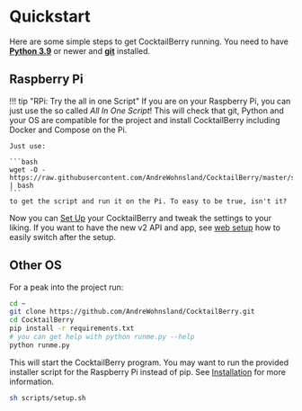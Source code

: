 # Quickstart

Here are some simple steps to get CocktailBerry running.
You need to have [**Python 3.9**](https://www.python.org/downloads/) or newer and [**git**](https://git-scm.com/downloads) installed.

## Raspberry Pi

!!! tip "RPi: Try the all in one Script"
    If you are on your Raspberry Pi, you can just use the so called *All In One Script*!
    This will check that git, Python and your OS are compatible for the project and install CocktailBerry including Docker and Compose on the Pi.
    
    Just use:

    ```bash
    wget -O - https://raw.githubusercontent.com/AndreWohnsland/CocktailBerry/master/scripts/all_in_one.sh | bash
    ```
    to get the script and run it on the Pi. To easy to be true, isn't it?

Now you can [Set Up](setup.md#setting-up-the-machine-modifying-other-values) your CocktailBerry and tweak the settings to your liking.
If you want to have the new v2 API and app, see [web setup](web.md) how to easily switch after the setup.

## Other OS

For a peak into the project run:

```bash
cd ~
git clone https://github.com/AndreWohnsland/CocktailBerry.git
cd CocktailBerry
pip install -r requirements.txt
# you can get help with python runme.py --help
python runme.py
```

This will start the CocktailBerry program.
You may want to run the provided installer script for the Raspberry Pi instead of pip.
See [Installation](installation.md) for more information.

```bash
sh scripts/setup.sh
```
